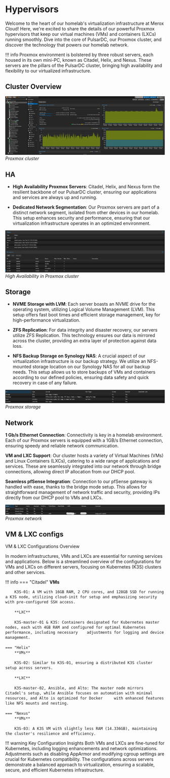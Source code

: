 # Hypervisors 


Welcome to the heart of our homelab's virtualization infrastructure at Merox Cloud! Here, we're excited to share the details of our powerful Proxmox hypervisors that keep our virtual machines (VMs) and containers (LXCs) running smoothly. Dive into the core of PulsarDC, our Proxmox cluster, and discover the technology that powers our homelab network.


!!! info
    Proxmox environment is bolstered by three robust servers, each housed in its own mini-PC, known as Citadel, Helix, and Nexus. These servers are the pillars of the PulsarDC cluster, bringing high availability and flexibility to our virtualized infrastructure.

## Cluster Overview 
![Proxmox cluster](/images/content/proxmoxenv.png) 
*Proxmox cluster*


## HA
-    **High Availability Proxmox Servers**: Citadel, Helix, and Nexus form the resilient backbone of our PulsarDC cluster, ensuring our applications and services are always up and running.


-    **Dedicated Network Segmentation**: Our Proxmox servers are part of a distinct network segment, isolated from other devices in our homelab. This setup enhances security and performance, ensuring that our virtualization infrastructure operates in an optimized environment.

![High Availability](/images/content/ha.png "High Availability")
*High Availability in Proxmox cluster*
## Storage
-    **NVME Storage with LVM**: Each server boasts an NVME drive for the operating system, utilizing Logical Volume Management (LVM). This setup offers fast boot times and efficient storage management, key for high-performance virtualization.

-    **ZFS Replication**: For data integrity and disaster recovery, our servers utilize ZFS Replication. This technology ensures our data is mirrored across the cluster, providing an extra layer of protection against data loss.

-    **NFS Backup Storage on Synology NAS**: A crucial aspect of our virtualization infrastructure is our backup strategy. We utilize an NFS-mounted storage location on our Synology NAS for all our backup needs. This setup allows us to store backups of VMs and containers according to our defined policies, ensuring data safety and quick recovery in case of any failure.

![Proxmox Storage](/images/content/storage.png "Proxmox Storage")
*Proxmox storage*

## Network
**1 Gb/s Ethernet Connection**: Connectivity is key in a homelab environment. Each of our Proxmox servers is equipped with a 1GB/s Ethernet connection, ensuring speedy and reliable network communication.

**VM and LXC Support**: Our cluster hosts a variety of Virtual Machines (VMs) and Linux Containers (LXCs), catering to a wide range of applications and services. These are seamlessly integrated into our network through bridge connections, allowing direct IP allocation from our DHCP pool.

**Seamless pfSense Integration**: Connection to our pfSense gateway is handled with ease, thanks to the bridge mode setup. This allows for straightforward management of network traffic and security, providing IPs directly from our DHCP pool to VMs and LXCs.

![Proxmox Network](/images/content/pnetwork.png "Proxmox Network")
*Proxmox network*


## VM & LXC configs


VM & LXC Configurations Overview

In modern infrastructures, VMs and LXCs are essential for running services and applications. Below is a streamlined overview of the configurations for VMs and LXCs on different servers, focusing on Kubernetes (K3S) clusters and other services.

!!! info
    === "Citadel"
        **VMs**

        K3S-01: A VM with 16GB RAM, 2 CPU cores, and 128GB SSD for running a K3S node, utilizing cloud-init for setup and emphasizing security with pre-configured SSH access.

        **LXC**

        K3S-master-01 & K3S: Containers designated for Kubernetes master nodes, each with 4GB RAM and configured for optimal Kubernetes performance, including necessary    adjustments for logging and device management.

    === "Helix"
        **VMs**

        K3S-02: Similar to K3S-01, ensuring a distributed K3S cluster setup across servers.

        **LXC**

        K3S-master-02, Ansible, and Alto: The master node mirrors Citadel's setup, while Ansible focuses on automation with minimal resources, and Alto is optimized for Docker     with enhanced features like NFS mounts and nesting.

    === "Nexus"
        **VMs**

        K3S-03: A K3S VM with slightly less RAM (14.336GB), maintaining the cluster's resilience and efficiency.

   
   

!!! warning 
    Key Configuration Insights
    Both VMs and LXCs are fine-tuned for Kubernetes, including logging enhancements and network optimizations.
    Adjustments such as disabling AppArmor and modifying cgroup settings are crucial for Kubernetes compatibility.
    The configurations across servers demonstrate a balanced approach to virtualization, ensuring a scalable, secure, and efficient Kubernetes infrastructure.


